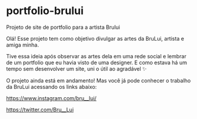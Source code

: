 # portfolio-brului
 Projeto de site de portfolio para a artista Brului

 Olá! Esse projeto tem como objetivo divulgar as artes da BruLui, artista e amiga minha.

 Tive essa ideia após observar as artes dela em uma rede social e lembrar de um portfolio que eu havia visto de uma designer. E como estava há um tempo sem desenvolver um site, uni o útil ao agradável ✨

 O projeto ainda está em andamento! Mas você já pode conhecer o trabalho da BruLui acessando os links abaixo:

https://www.instagram.com/bru__lui/

https://twitter.com/Bru__Lui
